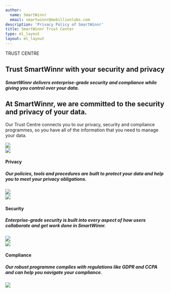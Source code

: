```yaml
---
author:
  name: SmartWinnr
  email: smartwinnr@mobillionlabs.com
description: 'Privacy Policy of SmartWinnr'
title: SmartWinnr Trust Center
type: ml_layout
layout: ml_layout
---
```

<section class="">
  <div class="padding50 ml-pure-white-background ">
    <div class="row  ">
      <div class="col-lg-12 ml_div_contents_in_center">
        <p>TRUST CENTRE</p>
      </div>
      <div class="col-lg-12 ml_div_contents_in_center">
        <p>
          <h1 class="ml_text_bold">Trust SmartWinnr with your security and privacy</h1>
        </p>
      </div>
      <div class="col-lg-12 ml_div_contents_in_center ml_line_height_2">
          <div class="col-lg-6 text-center">
           <p>
           <h5 class="ml_text_bold">SmartWinnr delivers enterprise-grade security and compliance while giving you control over your data.</h5>
        </p>
          </div>     
      </div>
    </div>
  </div>
</section>

<section class="ml-privacy-background ml-padding-bottom30">
  <div class="ml-padding-privacy ">
    <div class="row  ">
      <div class="col-lg-7 ">
      <h2 class="ml_text_bold ml_body_text_white">At SmartWinnr, we are committed to the security and privacy of your data.</h2>
      <p class="ml_text_bold ml_body_text_white">Our Trust Centre connects you to our privacy, security and compliance programmes, so you have all of the information that you need to manage your data.</p>
      </div>  
       <div class="col-lg-5 ">
       <img src="/images/security.png" class ="security-image">
       </div>
      </div>
    </div>
    <div class="row ml-padding-left5 ml-padding-bottom40">
    <div class="col-lg-3">
          <div class="card post">
            <div class="card-content">
              <article class="article">
                <img src="https://smartwinnr-resources.s3-eu-west-1.amazonaws.com/app+icons/lock.png" class="privacy-icons">
                <p><h4 class="ml_text_bold">Privacy </h4></p>
                 <h5 class="line-height1half">Our policies, tools and procedures are built to protect your data and help you to meet your privacy obligations.</h5>
                 <div class="ml-padding-bottom20">
                  <a href="/trust/privacy"><img src="https://smartwinnr-resources.s3-eu-west-1.amazonaws.com/app+icons/arrow-right.png" class="privacy-arrow-icon pull-right" ></a>
                  </div>
              </article>           
            </div>      
      </div>
      </div>
         <div class="col-lg-3">
          <div class="card post">
            <div class="card-content">
              <article class="article">
                <img src="https://smartwinnr-resources.s3-eu-west-1.amazonaws.com/app+icons/shield-check.png" class="privacy-icons">
              <p><h4 class="ml_text_bold">Security </h4></p>
                 <h5 class="line-height1half">Enterprise-grade security is built into every aspect of how users collaborate and get work done in SmartWinnr.</h5>
                 <div class="ml-padding-bottom20">
                  <a href="/trust/security"><img src="https://smartwinnr-resources.s3-eu-west-1.amazonaws.com/app+icons/arrow-right.png" class="privacy-arrow-icon pull-right" ></a>
                  </div>
              </article>           
            </div>      
      </div>
      </div>
         <div class="col-lg-3">
          <div class="card post">
            <div class="card-content">
              <article class="article">
                <img src="https://smartwinnr-resources.s3-eu-west-1.amazonaws.com/app+icons/license2.png" class="privacy-icons">
                <p><h4 class="ml_text_bold">Compliance </h4></p>
                 <h5 class="line-height1half">Our robust programme complies with regulations like GDPR and CCPA and can help you navigate your compliance.</h5>
                 <div class="ml-padding-bottom20">
                  <a href="/trust/compliance"><img src="https://smartwinnr-resources.s3-eu-west-1.amazonaws.com/app+icons/arrow-right.png" class="privacy-arrow-icon pull-right" ></a>
                  </div>
              </article>           
            </div>      
      </div>
      </div>
    </div>
   </div>
</section>